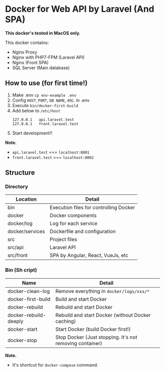 # Docker for Web API by Laravel (And SPA)
  
**This docker's tested in MacOS only.**  

This docker contains:
- Nginx Proxy
- Nginx with PHP7-FPM (Laravel API)
- Nginx (Front SPA)
- SQL Server (Main database)

## How to use (for first time!)
1. Make .env `cp env-example .env`
2. Config `HOST_PORT`, `DB NAME`, etc. in .env
3. Execute `bin/docker-first-build`
4. Add below to `/etc/host`
    ```
    127.0.0.1   api.laravel.test
    127.0.0.1   front.laravel.test
    ```
5. Start development!!

**Note.**  
-  `api.laravel.test` === `localhost:8001`
-  `front.laravel.test` === `localhost:8002`

## Structure
### Directory
|Location|Detail|
|--------|------|
|bin|Execution files for controlling Docker|
|docker|Docker components|
|docker/log|Log for each service|
|docker/services|Dockerfile and configuration|
|src|Project files|
|src/api|Laravel API|
|src/front|SPA by Angular, React, VueJs, etc|

### Bin (Sh cript)
|Name|Detail|
|----|------|
|docker-clean-log|Remove everything in `docker/logs/xxx/*`|
|docker-first-build|Build and start Docker|
|docker-rebuild|Rebuild and start Docker|
|docker-rebuild-deeply|Rebuild and start Docker (without Docker caching)|
|docker-start|Start Docker (build Docker first!)|
|docker-stop|Stop Docker (Just stopping. It's not removing container)|

**Note.**  
- It's shortcut for `docker-compose` command.

